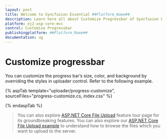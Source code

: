 ```yaml
---
layout: post
title: Welcome to Syncfusion Essential ##Platform_Name##
description: Learn here all about Customize Progressbar of Syncfusion Essential ##Platform_Name## widgets based on HTML5 and jQuery.
platform: ej2-asp-core-mvc
control: Customize Progressbar
publishingplatform: ##Platform_Name##
documentation: ug
---
```



# Customize progressbar

You can customize the progress bar’s size, color, and background by overriding  the styles in uploader control. Refer to the following example.

{% aspTab template="uploader/progress-customize", sourceFiles="progress-customize.cs, index.css" %}

{% endaspTab %}

> You can also explore [ASP.NET Core File Upload](https://www.syncfusion.com/aspnet-core-ui-controls/file-upload) feature tour page for its groundbreaking features. You can also explore our [ASP.NET Core File Upload example](https://ej2.syncfusion.com/aspnetcore/Uploader/DefaultFunctionalities#/material) to understand how to browse the files which you want to upload to the server.